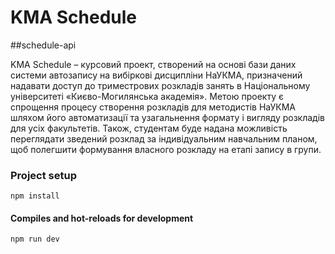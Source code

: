 # KMA Schedule
##schedule-api

KMA Schedule – курсовий проект, створений на основі бази даних системи
        автозапису на вибіркові дисципліни НаУКМА, призначений надавати доступ
        до триместрових розкладів занять в Національному університеті
        «Києво-Могилянська академія».
        Метою проекту є спрощення процесу створення розкладів для методистів
        НаУКМА шляхом його автоматизації та узагальнення формату і вигляду
        розкладів для усіх факультетів. Також, студентам буде надана можливість
        переглядати зведений розклад за індивідуальним навчальним планом, щоб
        полегшити формування власного розкладу на етапі запису в групи.
### Project setup
```
npm install
```

#### Compiles and hot-reloads for development
```
npm run dev
```
